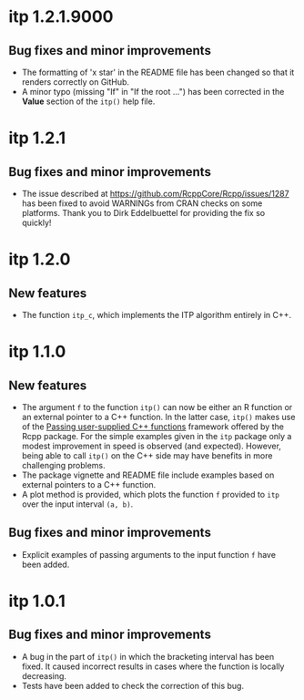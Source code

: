 # itp 1.2.1.9000

## Bug fixes and minor improvements

* The formatting of 'x star' in the README file has been changed so that it renders correctly on GitHub.
* A minor typo (missing "If" in "If the root ...") has been corrected in the **Value** section of the `itp()` help file.

# itp 1.2.1

## Bug fixes and minor improvements

* The issue described at https://github.com/RcppCore/Rcpp/issues/1287 has been fixed to avoid WARNINGs from CRAN checks on some platforms. Thank you to Dirk Eddelbuettel for providing the fix so quickly!

# itp 1.2.0

## New features

* The function `itp_c`, which implements the ITP algorithm entirely in C++.

# itp 1.1.0

## New features

* The argument `f` to the function `itp()` can now be either an R function or an external pointer to a C++ function. In the latter case, `itp()` makes use of the [Passing user-supplied C++ functions](https://gallery.rcpp.org/articles/passing-cpp-function-pointers/) framework offered by the Rcpp package. For the simple examples given in the `itp` package only a modest improvement in speed is observed (and expected).  However, being able to call `itp()` on the C++ side may have benefits in more challenging problems.  
* The package vignette and README file include examples based on external pointers to a C++ function.
* A plot method is provided, which plots the function `f` provided to `itp` over the input interval `(a, b)`.

## Bug fixes and minor improvements

* Explicit examples of passing arguments to the input function `f` have been added.

# itp 1.0.1

## Bug fixes and minor improvements

* A bug in the part of `itp()` in which the bracketing interval has been fixed. It caused incorrect results in cases where the function is locally decreasing.
* Tests have been added to check the correction of this bug.
